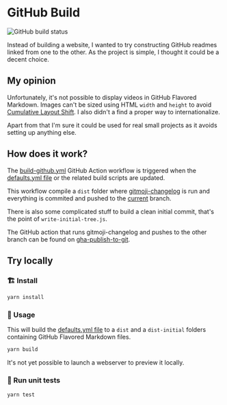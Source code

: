 # GitHub Build
![GitHub build status](https://github.com/yannbertrand/macos-defaults/workflows/Build%20GitHub/badge.svg)

Instead of building a website, I wanted to try constructing GitHub readmes linked from one to the other.
As the project is simple, I thought it could be a decent choice.

## My opinion
Unfortunately, it's not possible to display videos in GitHub Flavored Markdown. Images can't be sized using HTML `width` and `height` to avoid [Cumulative Layout Shift](https://web.dev/cls/). I also didn't a find a proper way to internationalize.

Apart from that I'm sure it could be used for real small projects as it avoids setting up anything else.

## How does it work?
The [build-github.yml](../../.github/workflows/build-github.yml) GitHub Action workflow is triggered when the [defaults.yml file](../../defaults.yml) or the related build scripts are updated.

This workflow compile a `dist` folder where [gitmoji-changelog](https://github.com/frinyvonnick/gitmoji-changelog) is run and everything is commited and pushed to the [current](https://github.com/yannbertrand/macos-defaults/tree/current) branch.

There is also some complicated stuff to build a clean initial commit, that's the point of `write-initial-tree.js`.

The GitHub action that runs gitmoji-changelog and pushes to the other branch can be found on [gha-publish-to-git](https://github.com/yannbertrand/gha-publish-to-git/tree/develop).

## Try locally
### 🏗 Install

```sh
yarn install
```

### 🚀 Usage

This will build the [defaults.yml file](../../defaults.yml) to a `dist` and a `dist-initial` folders containing GitHub Flavored Markdown files.

```sh
yarn build
```

It's not yet possible to launch a webserver to preview it locally.

### 🚧 Run unit tests

```sh
yarn test
```
